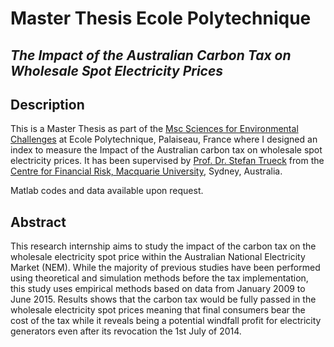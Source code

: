 # Master Thesis Ecole Polytechnique
## *The Impact of the Australian Carbon Tax on Wholesale Spot Electricity Prices*

## Description
This is a Master Thesis as part of the [Msc Sciences for Environmental Challenges](https://www.coriolis.polytechnique.fr/MASTERS/SEC.html) at Ecole Polytechnique, Palaiseau, France where I designed an index to measure the Impact of the Australian carbon tax on wholesale spot electricity prices. It has been supervised by [Prof. Dr. Stefan Trueck](https://researchers.mq.edu.au/en/persons/stefan-trueck) from the [Centre for Financial Risk, Macquarie University](https://www.mq.edu.au/research/research-centres-groups-and-facilities/prosperous-economies/centres/centre-for-risk-analytics), Sydney, Australia.

Matlab codes and data available upon request.

## Abstract
This research internship aims to study the impact of the carbon tax on the wholesale electricity spot price within the Australian National Electricity Market (NEM). While the majority of previous studies have been performed using theoretical and simulation methods before the tax implementation, this study uses empirical methods based on data from January 2009 to June 2015. Results shows that the carbon tax would be fully passed in the wholesale electricity spot prices meaning that final consumers bear the cost of the tax while it reveals being a potential windfall profit for electricity generators even after its revocation the 1st July of 2014.

